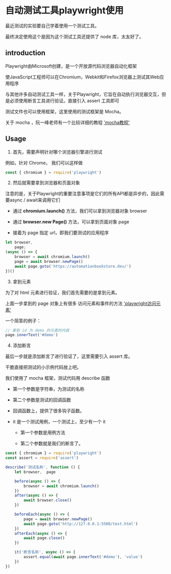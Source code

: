 # 自动测试工具playwright使用

最近测试的实验要自己学着使用一个测试工具。        

最终决定使用这个是因为这个测试工具还提供了 node 库，太友好了。     

## introduction

Playwright由Microsoft创建，是一个开放源代码浏览器自动化框架        

使JavaScript工程师可以在Chromium，W​​ebkit和Firefox浏览器上测试其Web应用程序        

与其他许多自动测试工具一样，关于Playwright，它旨在自动执行浏览器交互，但是必须使用断言工具进行验证。直接引入  assert 工具即可               

测试文件也可以使用框架，这里使用的测试框架是 Mocha。         

关于 mocha ，阮一峰老师有一个比较详细的教程  ['mocha教程'](http://www.ruanyifeng.com/blog/2015/12/a-mocha-tutorial-of-examples.html)            

## Usage

1. 首先，需要声明针对哪个浏览器引擎进行测试        

例如，针对 Chrome， 我们可以这样做

```js
const { chromium } = require('playwright')
```          

2. 然后就需要拿到浏览器和页面对象       

注意的是，关于Playwright的重要注意事项是它们的所有API都是异步的，因此需要async / await来调用它们         

- 通过 **chromium.launch()** 方法，我们可以拿到浏览器对象 browser      

- 通过 **browser.new Page()** 方法，可以拿到页面对象 page         

- 接着为 page 指定 url，即我们要测试的应用程序       

```js
let browser,
    page;
(async () => {
    browser = await chromium.launch()
    page = await browser.newPage()
    await page.goto('https://automationbookstore.dev/')
})()
```         

3. 拿到元素       

为了对 html 元素进行验证，我们首先需要的是拿到元素。        

上面一步拿到的 page 对象上有很多 访问元素和事件的方法 ['playwright访问元素'](https://playwright.dev/docs/selectors/#null)         

一个简答的例子：    

```js
// 拿到 id 为 demo 的元素的内容
page.innerText('#demo')
```         

4. 添加断言        

最后一步就是添加断言了进行验证了，这里需要引入 assert 库。        

干脆直接把测试的小示例代码放上吧。          

我们使用了 mocha 框架，测试代码用 describe 函数       

- 第一个参数是字符串，为测试的名称       

- 第二个参数是测试的回调函数         

- 回调函数上，提供了很多钩子函数。    

- it 是一个测试用例，一个测试上，至少有一个 it        

    - 第一个参数是用例方法

    - 第二个参数就是我们的断言了。       


```js
const { chromium } = require('playwright')
const assert = require('assert')

describe('测试名称', function () {
    let browser,  page

    before(async () => {
        browser = await chromium.launch()
    })
    after(async () => {
        await browser.close()
    })

    beforeEach(async () => {
        page = await browser.newPage()
        await page.goto('http://127.0.0.1:5500/test.html')
    })
    afterEach(async () => {
        await page.close()
    })

    it('断言名称', async () => {
        assert.equal(await page.innerText('#demo'), 'value')
    })
})

```



